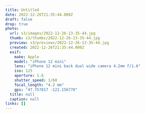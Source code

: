 ```yaml
---
title: Untitled
date: 2022-12-26T21:35:44.000Z
draft: false
drop: true
photo:
  url: s3/images/2022-12-26-13-35-44.jpg
  thumb: s3/thumbs/2022-12-26-13-35-44.jpg
  preview: s3/previews/2022-12-26-13-35-44.jpg
  created: 2022-12-26T21:35:44.000Z
  exif:
    make: Apple
    model: "iPhone 12 mini"
    lens: "iPhone 12 mini back dual wide camera 4.2mm f/1.6"
    iso: 125
    aperture: 1.6
    shutter_speed: 1/60
    focal_length: "4.2 mm"
    gps: "47.757817 -122.156778"
  title: null
  caption: null
links: []
---
```

